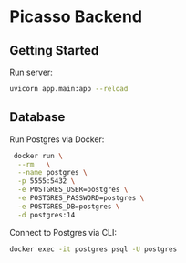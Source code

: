 # Picasso Backend

## Getting Started

Run server:

```bash
uvicorn app.main:app --reload
```

## Database

Run Postgres via Docker:

```bash
 docker run \
  --rm   \
  --name postgres \
  -p 5555:5432 \
  -e POSTGRES_USER=postgres \
  -e POSTGRES_PASSWORD=postgres \
  -e POSTGRES_DB=postgres \
  -d postgres:14
```

Connect to Postgres via CLI:

```bash
docker exec -it postgres psql -U postgres
```
